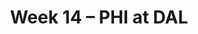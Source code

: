 ---
layout: game
title: Week 14 – PHI at DAL
season: 2023
game_id: 2023_14_PHI_DAL
away_team: PHI
home_team: DAL
---